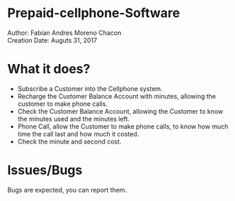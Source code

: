 # Prepaid-cellphone-Software
Author: Fabian Andres Moreno Chacon
<br>
Creation Date: Auguts 31, 2017
<br>
# What it does?
<ul>
	<li> Subscribe a Customer into the Cellphone system.</li>
	<li> Recharge the Customer Balance Account  with minutes, allowing the customer to make phone calls.</li>
	<li> Check the Customer Balance Account, allowing the Customer to know the minutes used and the minutes left.</li>
	<li> Phone Call, allow the Customer to make phone calls, to know how much time the call last and how much it costed.</li>
	<li> Check the minute and second cost.</li>
</ul>

# Issues/Bugs

Bugs are expected, you can report them.
